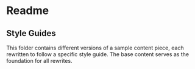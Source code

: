 # Readme
## Style Guides

This folder contains different versions of a sample content piece, each rewritten to follow a specific style guide. The base content serves as the foundation for all rewrites.
